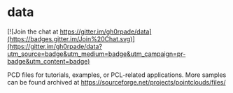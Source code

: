 data
====

[![Join the chat at https://gitter.im/gh0rpade/data](https://badges.gitter.im/Join%20Chat.svg)](https://gitter.im/gh0rpade/data?utm_source=badge&utm_medium=badge&utm_campaign=pr-badge&utm_content=badge)

PCD files for tutorials, examples, or PCL-related applications. More samples can be found archived at https://sourceforge.net/projects/pointclouds/files/
